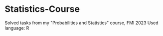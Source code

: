 # Statistics-Course
Solved tasks from my "Probabilities and Statistics" course, FMI 2023
Used language: R
